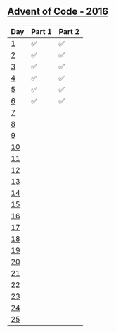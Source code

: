 [Advent of Code - 2016](http://adventofcode.com/2016)
---------------------------

| Day           | Part 1 | Part 2 |
|---------------|--------------------|--------------------|
| [1][2016_1]   | :white_check_mark: | :white_check_mark: |
| [2][2016_2]   | :white_check_mark: | :white_check_mark: |
| [3][2016_3]   | :white_check_mark: | :white_check_mark: |
| [4][2016_4]   | :white_check_mark: | :white_check_mark: |
| [5][2016_5]   | :white_check_mark: | :white_check_mark: |
| [6][2016_6]   | :white_check_mark: | :white_check_mark: |
| [7][2016_7]   | | |
| [8][2016_8]   | | |
| [9][2016_9]   | | |
| [10][2016_10] | | |
| [11][2016_11] | | |
| [12][2016_12] | | |
| [13][2016_13] | | |
| [14][2016_14] | | |
| [15][2016_15] | | |
| [16][2016_16] | | |
| [17][2016_17] | | |
| [18][2016_18] | | |
| [19][2016_19] | | |
| [20][2016_20] | | |
| [21][2016_21] | | |
| [22][2016_22] | | |
| [23][2016_23] | | |
| [24][2016_24] | | |
| [25][2016_25] | | |

[2016_1]: https://github.com/MatheusVellone/adventofcode/tree/master/2016/1
[2016_2]: https://github.com/MatheusVellone/adventofcode/tree/master/2016/2
[2016_3]: https://github.com/MatheusVellone/adventofcode/tree/master/2016/3
[2016_4]: https://github.com/MatheusVellone/adventofcode/tree/master/2016/4
[2016_5]: https://github.com/MatheusVellone/adventofcode/tree/master/2016/5
[2016_6]: https://github.com/MatheusVellone/adventofcode/tree/master/2016/6
[2016_7]: https://github.com/MatheusVellone/adventofcode/tree/master/2016/7
[2016_8]: https://github.com/MatheusVellone/adventofcode/tree/master/2016/8
[2016_9]: https://github.com/MatheusVellone/adventofcode/tree/master/2016/9
[2016_10]: https://github.com/MatheusVellone/adventofcode/tree/master/2016/10
[2016_11]: https://github.com/MatheusVellone/adventofcode/tree/master/2016/11
[2016_12]: https://github.com/MatheusVellone/adventofcode/tree/master/2016/12
[2016_13]: https://github.com/MatheusVellone/adventofcode/tree/master/2016/13
[2016_14]: https://github.com/MatheusVellone/adventofcode/tree/master/2016/14
[2016_15]: https://github.com/MatheusVellone/adventofcode/tree/master/2016/15
[2016_16]: https://github.com/MatheusVellone/adventofcode/tree/master/2016/16
[2016_17]: https://github.com/MatheusVellone/adventofcode/tree/master/2016/17
[2016_18]: https://github.com/MatheusVellone/adventofcode/tree/master/2016/18
[2016_19]: https://github.com/MatheusVellone/adventofcode/tree/master/2016/19
[2016_20]: https://github.com/MatheusVellone/adventofcode/tree/master/2016/20
[2016_21]: https://github.com/MatheusVellone/adventofcode/tree/master/2016/21
[2016_22]: https://github.com/MatheusVellone/adventofcode/tree/master/2016/22
[2016_23]: https://github.com/MatheusVellone/adventofcode/tree/master/2016/23
[2016_24]: https://github.com/MatheusVellone/adventofcode/tree/master/2016/24
[2016_25]: https://github.com/MatheusVellone/adventofcode/tree/master/2016/25

